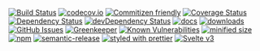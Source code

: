 [![Build Status](https://secure.travis-ci.org/arlac77/svelte-time-series.png)](http://travis-ci.org/arlac77/svelte-time-series)
[![codecov.io](http://codecov.io/github/arlac77/svelte-time-series/coverage.svg?branch=master)](http://codecov.io/github/arlac77/svelte-time-series?branch=master)
[![Commitizen friendly](https://img.shields.io/badge/commitizen-friendly-brightgreen.svg)](http://commitizen.github.io/cz-cli/)
[![Coverage Status](https://coveralls.io/repos/arlac77/svelte-time-series/badge.svg)](https://coveralls.io/r/arlac77/svelte-time-series)
[![Dependency Status](https://david-dm.org/arlac77/svelte-time-series.svg)](https://david-dm.org/arlac77/svelte-time-series)
[![devDependency Status](https://david-dm.org/arlac77/svelte-time-series/dev-status.svg)](https://david-dm.org/arlac77/svelte-time-series#info=devDependencies)
[![docs](http://inch-ci.org/github/arlac77/svelte-time-series.svg?branch=master)](http://inch-ci.org/github/arlac77/svelte-time-series)
[![downloads](http://img.shields.io/npm/dm/svelte-time-series.svg?style=flat-square)](https://npmjs.org/package/svelte-time-series)
[![GitHub Issues](https://img.shields.io/github/issues/arlac77/svelte-time-series.svg?style=flat-square)](https://github.com/arlac77/svelte-time-series/issues)
[![Greenkeeper](https://badges.greenkeeper.io/arlac77/svelte-time-series.svg)](https://greenkeeper.io/)
[![Known Vulnerabilities](https://snyk.io/test/github/arlac77/svelte-time-series/badge.svg)](https://snyk.io/test/github/arlac77/svelte-time-series)
[![minified size](https://badgen.net/bundlephobia/min/svelte-time-series)](https://bundlephobia.com/result?p=svelte-time-series)
[![npm](https://img.shields.io/npm/v/svelte-time-series.svg)](https://www.npmjs.com/package/svelte-time-series)
[![semantic-release](https://img.shields.io/badge/%20%20%F0%9F%93%A6%F0%9F%9A%80-semantic--release-e10079.svg)](https://github.com/arlac77/svelte-time-series)
[![styled with prettier](https://img.shields.io/badge/styled_with-prettier-ff69b4.svg)](https://github.com/prettier/prettier)
[![Svelte v3](https://img.shields.io/badge/svelte-v3-orange.svg)](https://svelte.dev)
